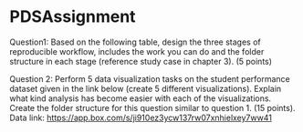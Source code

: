 # PDSAssignment
Question1: Based on the following table, design the three stages of reproducible workflow, includes the work you can do and the folder structure in each stage (reference study case in chapter 3). (5 points)

Question 2: Perform 5 data visualization tasks on the student performance dataset given in the link below (create 5 different visualizations). Explain what kind analysis has become easier with each of the visualizations. Create the folder structure for this question similar to question 1. (15 points).
Data link: https://app.box.com/s/ji910ez3ycw137rw07xnhielxey7ww41

